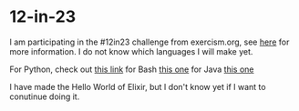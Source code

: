 # 12-in-23

I am participating in the #12in23 challenge from exercism.org, see [here](https://exercism.org/challenges/12in23) for more information. I do not know which languages I will make yet.

For Python, check out [this link](https://exercism.org/tracks/python) for Bash [this one](https://exercism.org/tracks/bash) for Java [this one](https://exercism.org/tracks/java) 

I have made the Hello World of Elixir, but I don't know yet if I want to conutinue doing it.
